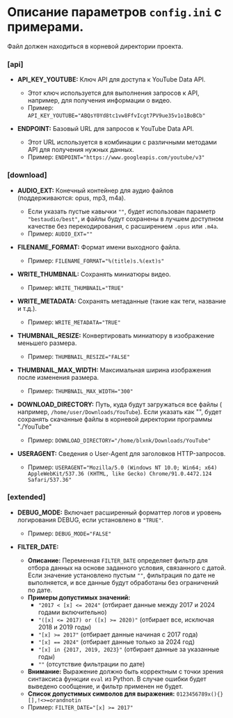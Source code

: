 # Описание параметров `config.ini` с примерами.

Файл должен находиться в корневой директории проекта.

### [api]

- **API_KEY_YOUTUBE:** Ключ API для доступа к YouTube Data API.
    - Этот ключ используется для выполнения запросов к API, например, для получения
      информации о видео.
    - Пример: `API_KEY_YOUTUBE="ABQsY0Yd8tc1vw8FfvIcgt7PV9ue35v1o1BoBCb"`


- **ENDPOINT:** Базовый URL для запросов к YouTube Data API.
    - Этот URL используется в комбинации с различными методами API для получения нужных
      данных.
    - Пример: `ENDPOINT="https://www.googleapis.com/youtube/v3"`

### [download]

- **AUDIO_EXT:** Конечный контейнер для аудио файлов (поддерживаются: opus, mp3, m4a).
    - Если указать пустые кавычки `""`, будет использован параметр `"bestaudio/best"`,
      и файлы будут сохранены в лучшем доступном качестве без перекодирования, с
      расширением `.opus` или `.m4a`.
    - Пример: `AUDIO_EXT=""`


- **FILENAME_FORMAT:** Формат имени выходного файла.
    - Пример: `FILENAME_FORMAT="%(title)s.%(ext)s"`


- **WRITE_THUMBNAIL:** Сохранять миниатюры видео.
    - Пример: `WRITE_THUMBNAIL="TRUE"`


- **WRITE_METADATA:** Сохранять метаданные (такие как теги, название и т.д.).
    - Пример: `WRITE_METADATA="TRUE"`


- **THUMBNAIL_RESIZE:** Конвертировать миниатюру в изображение меньшего размера.
    - Пример: `THUMBNAIL_RESIZE="FALSE"`


- **THUMBNAIL_MAX_WIDTH:** Максимальная ширина изображения после изменения размера.
    - Пример: `THUMBNAIL_MAX_WIDTH="300"`


- **DOWNLOAD_DIRECTORY:** Путь, куда будут загружаться все файлы (
  например, `/home/user/Downloads/YouTube`). Если указать как "", будет сохранять
  скачанные файлы в корневой директории программы "./YouTube"
    - Пример: `DOWNLOAD_DIRECTORY="/home/blxnk/Downloads/YouTube"`


- **USERAGENT:** Сведения о User-Agent для заголовков HTTP-запросов.
    - Пример: `USERAGENT="Mozilla/5.0 (Windows NT 10.0; Win64; x64) AppleWebKit/537.36
      (KHTML, like Gecko) Chrome/91.0.4472.124 Safari/537.36"`

### [extended]

- **DEBUG_MODE:** Включает расширенный форматтер логов и уровень логирования DEBUG, если
  установлено в `"TRUE"`.
    - Пример: `DEBUG_MODE="FALSE"`


- **FILTER_DATE:**
    - **Описание:** Переменная `FILTER_DATE` определяет фильтр для отбора данных на основе
      заданного условия, связанного с датой. Если значение установлено пустым `""`,
      фильтрация по дате не выполняется, и все данные будут обработаны без ограничений по
      дате.
    - **Примеры допустимых значений:**
        - `"2017 < [x] <= 2024"`  (отбирает данные между 2017 и 2024 годами включительно)
        - `"([x] <= 2017) or ([x] >= 2020)"` (отбирает все, исключая 2018 и 2019 годы)
        - `"[x] >= 2017"` (отбирает данные начиная с 2017 года)
        - `"[x] == 2024"`  (отбирает данные только за 2024 год)
        - `"[x] in {2017, 2019, 2023}"`  (отбирает данные за указанные годы)
        - `""` (отсутствие фильтрации по дате)
    - **Внимание:** Выражение должно быть корректным с точки зрения синтаксиса
      функции `eval` из Python. В случае ошибки будет выведено сообщение, и фильтр
      применен не будет.
    - **Список допустимых символов для выражения:** `0123456789x(){}[],!<>=orandnotin`
    - Пример: `FILTER_DATE="[x] >= 2017"`
